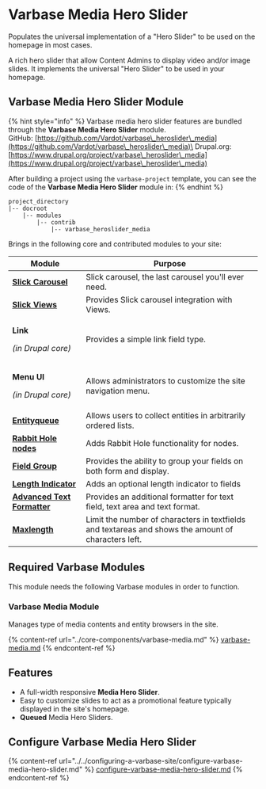 # Varbase Media Hero Slider

Populates the universal implementation of a "Hero Slider" to be used on the homepage in most cases.

A rich hero slider that allow Content Admins to display video and/or image slides. It implements the universal "Hero Slider" to be used in your homepage.

## Varbase Media Hero Slider Module

{% hint style="info" %}
Varbase media hero slider features are bundled through the **Varbase Media Hero Slider** module.\
GitHub: [https://github.com/Vardot/varbase\_heroslider\_media](https://github.com/Vardot/varbase\_heroslider\_media)\
Drupal.org: [https://www.drupal.org/project/varbase\_heroslider\_media](https://www.drupal.org/project/varbase\_heroslider\_media)

After building a project using the `varbase-project` template, you can see the code of the **Varbase Media Hero Slider** module in:
{% endhint %}

```
project_directory
|-- docroot
    |-- modules
        |-- contrib
            |-- varbase_heroslider_media
```

Brings in the following core and contributed modules to your site:

| Module                                                                                          | Purpose                                                                                             |
| ----------------------------------------------------------------------------------------------- | --------------------------------------------------------------------------------------------------- |
| ****[**Slick Carousel**](https://www.drupal.org/project/slick)****                              | Slick carousel, the last carousel you'll ever need.                                                 |
| ****[**Slick Views**](https://www.drupal.org/project/slick\_views)****                          | Provides Slick carousel integration with Views.                                                     |
| <p><strong>Link</strong></p><p><em>(in Drupal core)</em></p>                                    | Provides a simple link field type.                                                                  |
| <p><strong>Menu UI</strong></p><p><em>(in Drupal core)</em></p>                                 | Allows administrators to customize the site navigation menu.                                        |
| ****[**Entityqueue**](https://www.drupal.org/project/entityqueue)****                           | Allows users to collect entities in arbitrarily ordered lists.                                      |
| ****[**Rabbit Hole nodes**](https://www.drupal.org/project/rabbit\_hole)****                    | Adds Rabbit Hole functionality for nodes.                                                           |
| ****[**Field Group**](https://www.drupal.org/project/field\_group)****                          | Provides the ability to group your fields on both form and display.                                 |
| ****[**Length Indicator**](https://www.drupal.org/project/length\_indicator)****                | Adds an optional length indicator to fields                                                         |
| ****[**Advanced Text Formatter**](https://www.drupal.org/project/advanced\_text\_formatter)**** | Provides an additional formatter for text field, text area and text format.                         |
| ****[**Maxlength**](https://www.drupal.org/project/maxlength)****                               | Limit the number of characters in textfields and textareas and shows the amount of characters left. |

## Required Varbase Modules

This module needs the following Varbase modules in order to function.

### Varbase Media Module

Manages type of media contents and entity browsers in the site.

{% content-ref url="../core-components/varbase-media.md" %}
[varbase-media.md](../core-components/varbase-media.md)
{% endcontent-ref %}

## Features

* A full-width responsive **Media Hero Slider**.
* Easy to customize slides to act as a promotional feature typically displayed in the site's homepage.
* **Queued** Media Hero Sliders.

## Configure Varbase Media Hero Slider

{% content-ref url="../../configuring-a-varbase-site/configure-varbase-media-hero-slider.md" %}
[configure-varbase-media-hero-slider.md](../../configuring-a-varbase-site/configure-varbase-media-hero-slider.md)
{% endcontent-ref %}




